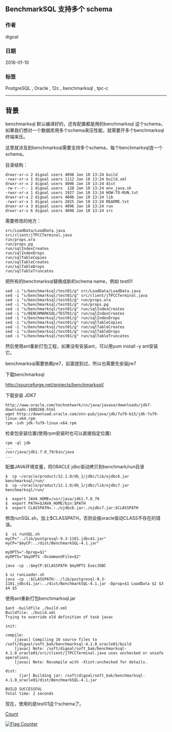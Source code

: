 ## BenchmarkSQL 支持多个 schema  
                    
### 作者                                                                 
digoal               
                      
### 日期                 
2016-01-10                
                  
### 标签               
PostgreSQL , Oracle , 12c , benchmarksql , tpc-c     
                    
----              
                       
## 背景             
benchmarksql 默认编译好的，还有配置都是用的benchmarksql 这个schema，如果我们想对一个数据库用多个schema来压性能，就需要开多个benchmarksql终端来压。  
  
这里就涉及到benchmarksql需要支持多个schema，每个benchmarksql连一个schema。  
  
目录结构：  
  
```  
drwxr-xr-x 2 digoal users 4096 Jan 10 13:24 build  
-rwxr-xr-x 1 digoal users 1112 Jan 10 13:24 build.xml  
drwxr-xr-x 2 digoal users 4096 Jan 10 13:24 dist  
-rw-r--r-- 1 digoal users  128 Jan 10 13:24 env_java.sh  
-rwxr-xr-x 1 digoal users 1927 Jan 10 13:24 HOW-TO-RUN.txt  
drwxr-xr-x 2 digoal users 4096 Jan 10 13:24 lib  
-rwxr-xr-x 1 digoal users 2825 Jan 10 13:24 README.txt  
drwxr-xr-x 3 digoal users 4096 Jan 10 13:24 run  
drwxr-xr-x 6 digoal users 4096 Jan 10 13:24 src  
```  
  
需要修改的地方：  
  
```  
src/LoadData/LoadData.java  
src/client/jTPCCTerminal.java  
run/props.ora  
run/props.pg  
run/sqlIndexCreates  
run/sqlIndexDrops  
run/sqlTableCopies  
run/sqlTableCreates  
run/sqlTableDrops  
run/sqlTableTruncates  
```  
  
把所有的benchmarksql替换成新的schema name，例如 test01  
  
```  
sed -i "s/benchmarksql/test01/g" src/LoadData/LoadData.java  
sed -i "s/benchmarksql/test01/g" src/client/jTPCCTerminal.java  
sed -i "s/benchmarksql/test01/g" run/props.ora  
sed -i "s/benchmarksql/test01/g" run/props.pg  
sed -i "s/benchmarksql/test01/g" run/sqlIndexCreates  
sed -i "s/BENCHMARKSQL/TEST01/g" run/sqlIndexCreates  
sed -i "s/benchmarksql/test01/g" run/sqlIndexDrops  
sed -i "s/benchmarksql/test01/g" run/sqlTableCopies  
sed -i "s/benchmarksql/test01/g" run/sqlTableCreates  
sed -i "s/benchmarksql/test01/g" run/sqlTableDrops  
sed -i "s/benchmarksql/test01/g" run/sqlTableTruncates  
```  
  
然后使用ant重新打包工程，如果没有安装ant，可以用yum install -y ant安装它。  
  
benchmarksql需要依赖jre7，前面提到过，所以也需要先安装jre7  
  
下载benchmarksql  
  
http://sourceforge.net/projects/benchmarksql/  
  
下载安装 JDK7  
  
```  
http://www.oracle.com/technetwork/cn/java/javase/downloads/jdk7-downloads-1880260.html  
wget http://download.oracle.com/otn-pub/java/jdk/7u79-b15/jdk-7u79-linux-x64.rpm  
rpm -ivh jdk-7u79-linux-x64.rpm  
```  
  
检查包安装位置(使用rpm安装时也可以直接指定位置)  
  
```  
rpm -ql jdk  
...  
/usr/java/jdk1.7.0_79/bin/java  
...  
```  
  
配置JAVA环境变量，将ORACLE jdbc驱动拷贝到benchmark/run目录  
  
```  
$  cp ~/oracle/product/12.1.0/db_1/jdbc/lib/ojdbc6.jar   benchmarksql/run/  
$  cp ~/oracle/product/12.1.0/db_1/jdbc/lib/ojdbc7.jar   benchmarksql/run/  
  
$  export JAVA_HOME=/usr/java/jdk1.7.0_79  
$  export PATH=$JAVA_HOME/bin:$PATH  
$  export CLASSPATH=.:./ojdbc6.jar:./ojdbc7.jar:$CLASSPATH  
```  
  
修改runSQL.sh，加上$CLASSPATH，否则会报oracle驱动CLASS不存在的错误。  
  
```  
$  vi runSQL.sh  
myCP="../lib/postgresql-9.3-1101.jdbc41.jar"  
myCP="$myCP:../dist/BenchmarkSQL-4.1.jar"  
  
myOPTS="-Dprop=$1"  
myOPTS="$myOPTS -DcommandFile=$2"  
  
java -cp .:$myCP:$CLASSPATH $myOPTS ExecJDBC  
  
$ vi runLoader.sh   
java -cp .:$CLASSPATH:../lib/postgresql-9.3-1101.jdbc41.jar:../dist/BenchmarkSQL-4.1.jar -Dprop=$1 LoadData $2 $3 $4 $5  
```  
  
使用ant重新打包benchmarksql.jar  
  
```  
$ant -buildfile ./build.xml   
Buildfile: ./build.xml  
Trying to override old definition of task javac  
  
init:  
  
compile:  
    [javac] Compiling 16 source files to /soft/digoal/soft_bak/benchmarksql-4.1.0_oracle01/build  
    [javac] Note: /soft/digoal/soft_bak/benchmarksql-4.1.0_oracle01/src/client/jTPCCTerminal.java uses unchecked or unsafe operations.  
    [javac] Note: Recompile with -Xlint:unchecked for details.  
  
dist:  
      [jar] Building jar: /soft/digoal/soft_bak/benchmarksql-4.1.0_oracle01/dist/BenchmarkSQL-4.1.jar  
  
BUILD SUCCESSFUL  
Total time: 2 seconds  
```  
  
现在，使用的是test01这个schema了。  
    
[Count](http://info.flagcounter.com/h9V1)                                                     
  
<a rel="nofollow" href="http://info.flagcounter.com/h9V1"  ><img src="http://s03.flagcounter.com/count/h9V1/bg_FFFFFF/txt_000000/border_CCCCCC/columns_2/maxflags_12/viewers_0/labels_0/pageviews_0/flags_0/"  alt="Flag Counter"  border="0"  ></a>  
  

